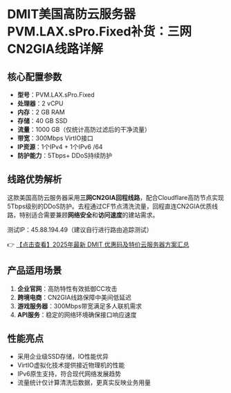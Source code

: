 # DMIT美国高防云服务器PVM.LAX.sPro.Fixed补货：三网CN2GIA线路详解

## 核心配置参数

- **型号**：PVM.LAX.sPro.Fixed
- **处理器**：2 vCPU
- **内存**：2 GB RAM
- **存储**：40 GB SSD
- **流量**：1000 GB（仅统计高防过滤后的干净流量）
- **带宽**：300Mbps VirtIO接口
- **IP资源**：1个IPv4 + 1个IPv6 /64
- **防护能力**：5Tbps+ DDoS持续防护

## 线路优势解析

这款美国高防云服务器采用**三网CN2GIA回程线路**，配合Cloudflare高防节点实现5Tbps级别的DDoS防护。去程通过CF节点清洗流量，回程直连CN2GIA优质线路，特别适合需要兼顾**网络安全**和**访问速度**的建站需求。

测试IP：45.88.194.49（建议自行进行路由追踪测试）

👉 [【点击查看】2025年最新 DMIT 优惠码及特价云服务器方案汇总](https://bit.ly/dmit_coupon)

## 产品适用场景

1. **企业官网**：高防特性有效抵御CC攻击
2. **跨境电商**：CN2GIA线路保障中美间低延迟
3. **游戏服务器**：300Mbps带宽满足多人联机需求
4. **API服务**：稳定的网络环境确保接口响应速度

## 性能亮点

- 采用企业级SSD存储，IO性能优异
- VirtIO虚拟化技术提供接近物理机的性能
- IPv6原生支持，符合现代网络发展趋势
- 流量统计仅计算清洗后数据，更真实反映业务用量